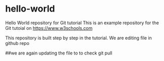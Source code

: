 # hello-world
Hello World repository for Git tutorial
This is an example repository for the Git tutoial on https://www.w3schools.com

This repository is built step by step in the tutorial.
We are editing file in github repo

##we are again updating the file to to check git pull
